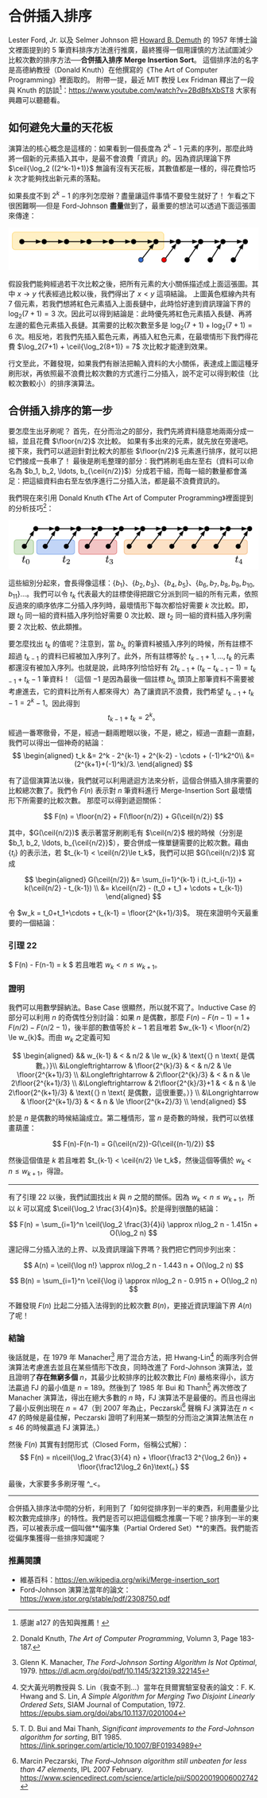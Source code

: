# 合併插入排序

Lester Ford, Jr. 以及 Selmer Johnson 把 [Howard B. Demuth](https://www.uidaho.edu/engr/departments/ece/our-people/emeriti/howard-demuth) 的 1957 年博士論文裡面提到的 5 筆資料排序方法進行推廣，最終獲得一個用謹慎的方法試圖減少比較次數的排序方法──**合併插入排序 Merge Insertion Sort**。
這個排序法的名字是高德納教授（Donald Knuth）在他撰寫的《The Art of Computer Programming》裡面取的。
附帶一提，最近 MIT 教授 Lex Fridman 釋出了一段與 Knuth 的訪談[^1]：https://www.youtube.com/watch?v=2BdBfsXbST8 大家有興趣可以聽聽看。

## 如何避免大量的天花板

演算法的核心概念是這樣的：如果看到一個長度為 $2^k-1$ 元素的序列，那麼此時將一個新的元素插入其中，是最不會浪費「資訊」的。因為資訊理論下界 $\ceil{\log_2 ((2^k-1)+1)}$ 無論有沒有天花板，其數值都是一樣的，得花費恰巧 $k$ 次才能夠找出新元素的落點。

如果長度不到 $2^k-1$ 的序列怎麼辦？盡量讓這件事情不要發生就好了！
乍看之下很困難啊──但是 Ford-Johnson **盡量**做到了，最重要的想法可以透過下面這張圖來傳達：

![](./merge-insertion-sort1.png)

假設我們能夠經過若干次比較之後，把所有元素的大小關係描述成上面這張圖。其中 $x\to y$ 代表經過比較以後，我們得出了 $x < y$ 這項結論。
上圖黃色框線內共有 7 個元素，若我們想將紅色元素插入上面長鏈中，此時恰好達到資訊理論下界的 $\log_2(7+1) = 3$ 次。因此可以得到結論是：此時優先將紅色元素插入長鏈、再將左邊的藍色元素插入長鏈。其需要的比較次數至多是 $\log_2(7+1) + \log_2(7+1) = 6$ 次。相反地，若我們先插入藍色元素，再插入紅色元素，在最壞情形下我們得花費 $\log_2(7+1) + \ceil{\log_2(8+1)} = 7$ 次比較才能達到效果。

行文至此，不難發現，如果我們有辦法把輸入資料的大小關係，表達成上圖這種牙刷形狀，再依照最不浪費比較次數的方式進行二分插入，說不定可以得到較佳（比較次數較小）的排序演算法。

## 合併插入排序的第一步

要怎麼生出牙刷呢？
首先，在分而治之的部分，我們先將資料隨意地兩兩分成一組，並且花費 $\floor{n/2}$ 次比較。
如果有多出來的元素，就先放在旁邊吧。
接下來，我們可以遞迴針對比較大的那些 $\floor{n/2}$ 元素進行排序，就可以把它們接成一長串了！
最後是刷毛整理的部分：我們將刷毛由左至右（資料可以命名為 $b_1, b_2, \ldots, b_{\ceil{n/2}}$）分成若干組，而每一組的數量都會滿足：把這組資料由右至左依序進行二分插入法，都是最不浪費資訊的。

我們現在來引用 Donald Knuth 《The Art of Computer Programming》裡面提到的分析技巧[^2]：

![](./merge-insertion-sort2.png)

這些組別分起來，會長得像這樣：$\{b_1\}$、$\{b_2, b_3\}$、$\{b_4, b_5\}$、$\{b_6, b_7, b_8, b_9, b_{10}, b_{11}\}$…。我們可以令 $t_k$ 代表最大的註標使得把跟它分派到同一組的所有元素，依照反過來的順序依序二分插入序列時，最壞情形下每次都恰好需要 $k$ 次比較。即，跟 $t_0$ 同一組的資料插入序列恰好需要 0 次比較、跟 $t_2$ 同一組的資料插入序列需要 2 次比較、依此類推。

要怎麼找出 $t_k$ 的值呢？注意到，當 $b_{t_k}$ 的筆資料被插入序列的時候，所有註標不超過 $t_{k-1}$ 的資料已經被加入序列了。此外，所有註標等於 $t_{k-1}+1, \ldots, t_k$ 的元素都還沒有被加入序列。也就是說，此時序列恰恰好有 $2t_{k-1}+(t_k-t_{k-1}-1) = t_{k-1}+t_k-1$ 筆資料！（這個 $-1$ 是因為最後一個註標 $b_{t_k}$ 頭頂上那筆資料不需要被考慮進去，它的資料比所有人都來得大）為了讓資訊不浪費，我們希望 $t_{k-1}+t_k-1 = 2^k-1$。因此得到
$$
t_{k-1} + t_k = 2^k\text{。}
$$
經過一番寒徹骨，不是，經過一翻兩瞪眼以後，不是，總之，經過一直翻一直翻，我們可以得出一個神奇的結論：
$$
\begin{aligned}
t_k &= 2^k - 2^{k-1} + 2^{k-2} - \cdots + (-1)^k2^0\\
 &= (2^{k+1}+(-1)^k)/3.
 \end{aligned}
$$

有了這個演算法以後，我們就可以利用遞迴方法來分析，這個合併插入排序需要的比較總次數了。我們令 $F(n)$ 表示對 $n$ 筆資料進行 Merge-Insertion Sort 最壞情形下所需要的比較次數。
那麼可以得到遞迴關係：

$$
F(n) = \floor{n/2} + F(\floor{n/2}) + G(\ceil{n/2})
$$

其中，$G(\ceil{n/2})$ 表示著當牙刷刷毛有 $\ceil{n/2}$ 根的時候（分別是 $b_1, b_2, \ldots, b_{\ceil{n/2}}$），要合併成一條單鏈需要的比較次數。藉由 $\{t_i\}$ 的表示法，若 $t_{k-1} < \ceil{n/2}\le t_k$，我們可以把 $G(\ceil{n/2})$ 寫成

$$
\begin{aligned}
G(\ceil{n/2}) &= \sum_{i=1}^{k-1} i (t_i-t_{i-1}) + k(\ceil{n/2} - t_{k-1}) \\
&= k\ceil{n/2} - (t_0 + t_1 + \cdots + t_{k-1})
\end{aligned}
$$

令 $w_k = t_0+t_1+\cdots + t_{k-1} = \floor{2^{k+1}/3}$。
現在來證明今天最重要的一個結論：

### 引理 22

$ F(n) - F(n-1) = k $ 若且唯若 $w_k < n \le w_{k+1}$。

### 證明

我們可以用數學歸納法。Base Case 很顯然，所以就不寫了。Inductive Case 的部分可以利用 $n$ 的奇偶性分別討論：如果 $n$ 是偶數，那麼 $F(n)-F(n-1) = 1+F(n/2)-F(n/2-1)$，後半部的數值等於 $k-1$ 若且唯若 $w_{k-1} < \floor{n/2} \le w_{k}$。而由 $w_k$ 之定義可知 

$$
\begin{aligned}
&& w_{k-1} & < & n/2 & \le   w_{k}  & \text{（} n \text{ 是偶數。）}\\
&\Longleftrightarrow & \floor{2^{k}/3} & < & n/2 & \le  \floor{2^{k+1}/3} \\
&\Longleftrightarrow & 2\floor{2^{k}/3} & < & n & \le  2\floor{2^{k+1}/3} \\
&\Longleftrightarrow & 2\floor{2^{k}/3}+1 & < & n & \le  2\floor{2^{k+1}/3} & \text{（} n \text{ 是偶數，這很重要。）} \\
&\Longrightarrow & \floor{2^{k+1}/3} & < & n & \le  \floor{2^{k+2}/3} \\
\end{aligned}
$$

於是 $n$ 是偶數的時候結論成立。第二種情形，當 $n$ 是奇數的時候，我們可以依樣畫葫蘆：

$$
F(n)-F(n-1) = G(\ceil{n/2})-G(\ceil{(n-1)/2})
$$

然後這個值是 $k$ 若且唯若 $t_{k-1} < \ceil{n/2} \le t_k$，然後這個等價於 $w_k < n\le w_{k+1}$，得證。

-----

有了引理 22 以後，我們試圖找出 $k$ 與 $n$ 之間的關係。因為 $w_k < n \le w_{k+1}$，所以 $k$ 可以寫成 $\ceil{\log_2 \frac{3}{4}n}$。於是得到很酷的結論：

$$
F(n) = \sum_{i=1}^n \ceil{\log_2 \frac{3}{4}i} \approx n\log_2 n - 1.415n + O(\log_2 n)
$$

還記得二分插入法的上界、以及資訊理論下界嗎？我們把它們同步列出來：

$$
A(n) = \ceil{\log n!}  \approx n\log_2 n - 1.443 n + O(\log_2 n)
$$

$$
B(n) = \sum_{i=1}^n \ceil{\log i} \approx n\log_2 n - 0.915 n + O(\log_2 n)
$$

不難發現 $F(n)$ 比起二分插入法得到的比較次數 $B(n)$，更接近資訊理論下界 $A(n)$ 了呢！

### 結論

後話就是，在 1979 年 Manacher[^3] 用了混合方法，把 Hwang-Lin[^5] 的兩序列合併演算法考慮進去並且在某些情形下改良，同時改進了 Ford-Johnson 演算法，並且證明了**存在無窮多個** $n$，其最少比較排序的比較次數比 $F(n)$ 嚴格來得小，該方法贏過 FJ 的最小值是 $n=189$。然後到了 1985 年 Bui 和 Thanh[^4] 再次修改了 Manacher 演算法，得出在絕大多數的 $n$ 時，FJ 演算法不是最優的。而且也得出了最小反例出現在 $n=47$（到 2007 年為止，Peczarski[^6] 聲稱 FJ 演算法在 $n<47$ 的時候是最佳解，Peczarski 證明了利用某一類型的分而治之演算法無法在 $n\le 46$ 的時候贏過 FJ 演算法。）

然後 $F(n)$ 其實有封閉形式（Closed Form，俗稱公式解）：
$$
F(n) = n\ceil{\log_2 \frac{3}{4} n} + \floor{\frac13 2^{\log_2 6n}} + \floor{\frac12\log_2 6n}\text{。}
$$

最後，大家要多多刷牙喔 ^_<。

-----

合併插入排序法中間的分析，利用到了「如何從排序到一半的東西，利用盡量少比較次數完成排序」的特性。我們是否可以把這個概念推廣一下呢？排序到一半的東西，可以被表示成一個叫做**偏序集（Partial Ordered Set）**的東西。我們能否從偏序集獲得一些排序知識呢？

### 推薦閱讀

* 維基百科：https://en.wikipedia.org/wiki/Merge-insertion_sort
* Ford-Johnson 演算法當年的論文：https://www.jstor.org/stable/pdf/2308750.pdf

[^1]: 感謝 a127 的告知與推薦！
[^2]: Donald Knuth, _The Art of Computer Programming_, Volumn 3, Page 183-187.
[^3]: Glenn K. Manacher, _The Ford-Johnson Sorting Algorithm Is Not Optimal_, 1979. https://dl.acm.org/doi/pdf/10.1145/322139.322145
[^4]: T. D. Bui and Mai Thanh, _Significant improvements to the Ford-Johnson algorithm for sorting_, BIT 1985. https://link.springer.com/article/10.1007/BF01934989
[^5]: 交大黃光明教授與 S. Lin（我查不到…）當年在貝爾實驗室發表的論文：F. K. Hwang and S. Lin, _A Simple Algorithm for Merging Two Disjoint Linearly Ordered Sets_, SIAM Journal of Computation, 1972. https://epubs.siam.org/doi/abs/10.1137/0201004
[^6]: Marcin Peczarski, _The Ford–Johnson algorithm still unbeaten for less than 47 elements_, IPL 2007 February. https://www.sciencedirect.com/science/article/pii/S0020019006002742